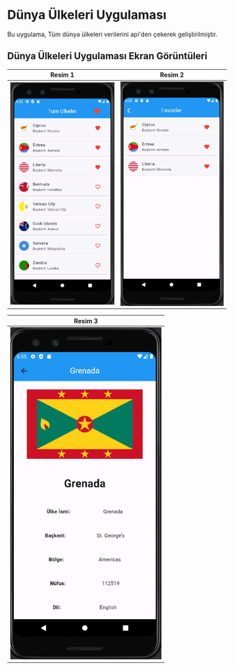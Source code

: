 # Dünya Ülkeleri Uygulaması

Bu uygulama, Tüm dünya ülkeleri verilerini api'den çekerek geliştirilmiştir. 

## Dünya Ülkeleri Uygulaması Ekran Görüntüleri

| Resim 1 | Resim 2 |
|---------|---------|
| ![Resim 1](https://github.com/beklevicRidvan/Flutter-API-Apps/blob/main/TumDunyaUlkeleriApp/dunya_ulkeleri_assets/dunya1.png?raw=true) | ![Resim 2](https://github.com/beklevicRidvan/Flutter-API-Apps/blob/main/TumDunyaUlkeleriApp/dunya_ulkeleri_assets/dunya2.png?raw=true) |

| Resim 3 |
|---------|
| ![Resim 3](https://github.com/beklevicRidvan/Flutter-API-Apps/blob/main/TumDunyaUlkeleriApp/dunya_ulkeleri_assets/dunya3.png?raw=true) |
